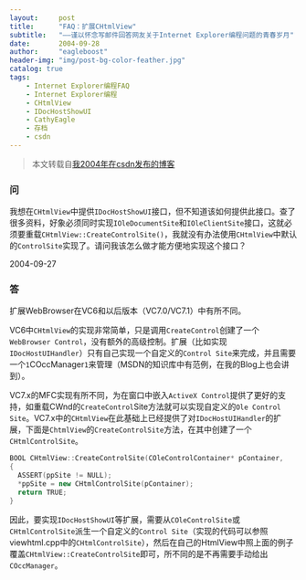 ```yaml
---
layout:     post
title:      "FAQ：扩展CHtmlView"
subtitle:   "——谨以怀念写邮件回答网友关于Internet Explorer编程问题的青春岁月"
date:       2004-09-28
author:     "eagleboost"
header-img: "img/post-bg-color-feather.jpg"
catalog: true
tags:
    - Internet Explorer编程FAQ
    - Internet Explorer编程
    - CHtmlView
    - IDocHostShowUI
    - CathyEagle
    - 存档
    - csdn
---
```


> 本文转载自[我2004年在csdn发布的博客](https://blog.csdn.net/CathyEagle/article/details/119190)

### 问

我想在`CHtmlView`中提供`IDocHostShowUI`接口，但不知道该如何提供此接口。查了很多资料，好象必须同时实现`IOleDocumentSite`和`IOleClientSite`接口，这就必须要重载`CHtmlView::CreateControlSite()`，我就没有办法使用`CHtmlView`中默认的`ControlSite`实现了。请问我该怎么做才能方便地实现这个接口？

2004-09-27

### 答

扩展WebBrowser在VC6和以后版本（VC7.0/VC7.1）中有所不同。    

VC6中`CHtmlView`的实现非常简单，只是调用`CreateControl`创建了一个`WebBrowser Control`，没有额外的高级控制。扩展（比如实现`IDocHostUIHandler`）只有自己实现一个自定义的`Control Site`来完成，并且需要一个`1`COccManager`1`来管理（MSDN的知识库中有范例，在我的Blog上也会讲到）。    

VC7.x的MFC实现有所不同，为在窗口中嵌入`ActiveX Control`提供了更好的支持，如重载CWnd的`CreateControl`Site方法就可以实现自定义的`Ole Control Site`。VC7.x中的`CHtmlView`在此基础上已经提供了对`IDocHostUIHandler`的扩展，下面是`ChtmlView`的`CreateControlSite`方法，在其中创建了一个`CHtmlControlSite`。

```c++
BOOL CHtmlView::CreateControlSite(COleControlContainer* pContainer,    COleControlSite** ppSite, UINT /* nID */, REFCLSID /* clsid */)
{  
  ASSERT(ppSite != NULL);  
  *ppSite = new CHtmlControlSite(pContainer);  
  return TRUE;
}
```

因此，要实现`IDocHostShowUI`等扩展，需要从`COleControlSite`或`CHtmlControlSite`派生一个自定义的`Control Site`（实现的代码可以参照viewhtml.cpp中的`CHtmlControlSite`），然后在自己的HtmlView中照上面的例子覆盖`CHtmlView::CreateControlSite`即可，所不同的是不再需要手动给出`COccManager`。